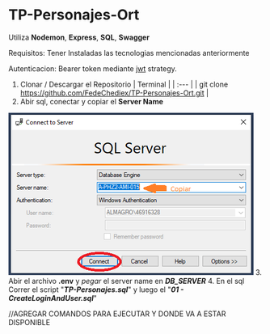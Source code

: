 # TP-Personajes-Ort
Utiliza **Nodemon**, **Express**, **SQL**, **Swagger**

Requisitos: Tener Instaladas las tecnologias mencionadas anteriormente

Autenticacion: Bearer token mediante [jwt](https://jwt.io/) strategy.  

1. Clonar / Descargar el Repositorio
| Terminal |
| :---     |
| git clone https://github.com/FedeChediex/TP-Personajes-Ort.git |
2. Abir sql, conectar y copiar el  **Server Name**

![](/ReadmeImg/Sql-Server-Name.PNG)
3. Abir el archivo **.env** y *pegar* el server name en ***DB_SERVER***
4. En el sql Correr el script "***TP-Personajes.sql***" y luego el "***01 - CreateLoginAndUser.sql***"


//AGREGAR COMANDOS PARA EJECUTAR Y DONDE VA A ESTAR DISPONIBLE
	

